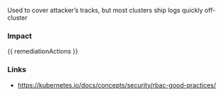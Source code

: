 
Used to cover attacker’s tracks, but most clusters ship logs quickly off-cluster

### Impact
<!-- Add Impact here -->

<!-- DO NOT CHANGE -->
{{ remediationActions }}

### Links
- https://kubernetes.io/docs/concepts/security/rbac-good-practices/


